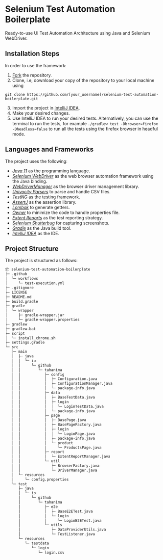 # Selenium Test Automation Boilerplate

Ready-to-use UI Test Automation Architecture using Java and Selenium WebDriver. 

## Installation Steps

In order to use the framework:

1. [Fork](https://github.com/Tahanima/selenium-test-automation-boilerplate/fork) the repository.
2. Clone, i.e, download your copy of the repository to your local machine using
```
git clone https://github.com/[your_username]/selenium-test-automation-boilerplate.git
```
3. Import the project in [IntelliJ IDEA](https://www.jetbrains.com/idea/download/).
4. Make your desired changes.
5. Use IntelliJ IDEA to run your desired tests. Alternatively, you can use the terminal to run the tests, for example `./gradlew test -Dbrowser=firefox -Dheadless=false` to run all the tests using the firefox browser in headful mode.

## Languages and Frameworks

The project uses the following:
- *[Java 11](https://openjdk.java.net/projects/jdk/11/)* as the programming language.
- *[Selenium WebDriver](https://www.selenium.dev/)* as the web browser automation framework using the Java binding.
- *[WebDriverManager](https://bonigarcia.dev/webdrivermanager/)* as the browser driver management library.
- *[Univocity Parsers](https://www.univocity.com/pages/univocity_parsers_tutorial)* to parse and handle CSV files.
- *[TestNG](https://testng.org/doc/)* as the testing framework.
- *[AssertJ](https://assertj.github.io/doc/)* as the assertion library.
- *[Lombok](https://projectlombok.org/)* to generate getters.
- *[Owner](http://owner.aeonbits.org/)* to minimize the code to handle properties file.
- *[Extent Reports](https://www.extentreports.com/)* as the test reporting strategy.
- *[Selenium Shutterbug](https://github.com/assertthat/selenium-shutterbug)* for capturing screenshots.
- *[Gradle](https://gradle.org/)* as the Java build tool.
- *[IntelliJ IDEA](https://www.jetbrains.com/idea/)* as the IDE.

## Project Structure

The project is structured as follows:

```bash
📦 selenium-test-automation-boilerplate  
├─ .github  
│  └─ workflows  
│     └─ test-execution.yml  
├─ .gitignore  
├─ LICENSE  
├─ README.md  
├─ build.gradle  
├─ gradle  
│  └─ wrapper  
│     ├─ gradle-wrapper.jar  
│     └─ gradle-wrapper.properties  
├─ gradlew  
├─ gradlew.bat  
├─ script  
│  └─ install_chrome.sh  
├─ settings.gradle  
└─ src  
   ├─ main  
   │  ├─ java  
   │  │  └─ io  
   │  │     └─ github  
   │  │        └─ tahanima  
   │  │           ├─ config  
   │  │           │  ├─ Configuration.java  
   │  │           │  ├─ ConfigurationManager.java  
   │  │           │  └─ package-info.java  
   │  │           ├─ data  
   │  │           │  ├─ BaseTestData.java  
   │  │           │  ├─ login  
   │  │           │  │  └─ LoginTestData.java  
   │  │           │  └─ package-info.java  
   │  │           ├─ page  
   │  │           │  ├─ BasePage.java  
   │  │           │  ├─ BasePageFactory.java  
   │  │           │  ├─ login   
   │  │           │  │  └─ LoginPage.java  
   │  │           │  ├─ package-info.java  
   │  │           │  └─ product  
   │  │           │     └─ ProductsPage.java  
   │  │           ├─ report  
   │  │           │  └─ ExtentReportManager.java  
   │  │           └─ util  
   │  │              ├─ BrowserFactory.java  
   │  │              └─ DriverManager.java  
   │  └─ resources  
   │     └─ config.properties  
   └─ test  
      ├─ java  
      │  └─ io  
      │     └─ github  
      │        └─ tahanima  
      │           ├─ e2e  
      │           │  ├─ BaseE2ETest.java  
      │           │  └─ login  
      │           │     └─ LoginE2ETest.java  
      │           └─ utils  
      │              ├─ DataProviderUtils.java  
      │              └─ TestListener.java  
      └─ resources  
         └─ testdata  
            └─ login  
               └─ login.csv  
```

